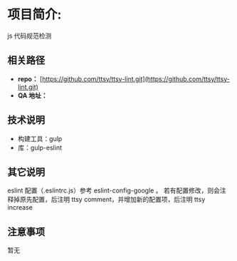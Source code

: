 # 项目简介:
  
  js 代码规范检测
  
## 相关路径
  
* **repo：** [https://github.com/ttsy/ttsy-lint.git](https://github.com/ttsy/ttsy-lint.git)
* **QA 地址：**
  
## 技术说明
  
* 构建工具：gulp
* 库：gulp-eslint
  
## 其它说明

eslint 配置（.eslintrc.js）参考 eslint-config-google 。
若有配置修改，则会注释掉原先配置，后注明 ttsy comment，并增加新的配置项，后注明 ttsy increase

## 注意事项
  
暂无